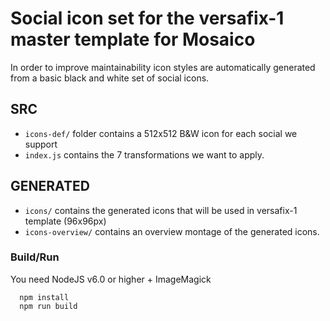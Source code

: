 # Social icon set for the versafix-1 master template for Mosaico

In order to improve maintainability icon styles are automatically generated from a basic black and white set of social icons.

## SRC
- ```icons-def/``` folder contains a 512x512 B&W icon for each social we support
- ```index.js``` contains the 7 transformations we want to apply.

## GENERATED
- ```icons/``` contains the generated icons that will be used in versafix-1 template (96x96px)
- ```icons-overview/``` contains an overview montage of the generated icons.

### Build/Run

You need NodeJS v6.0 or higher + ImageMagick

```
  npm install
  npm run build
```
